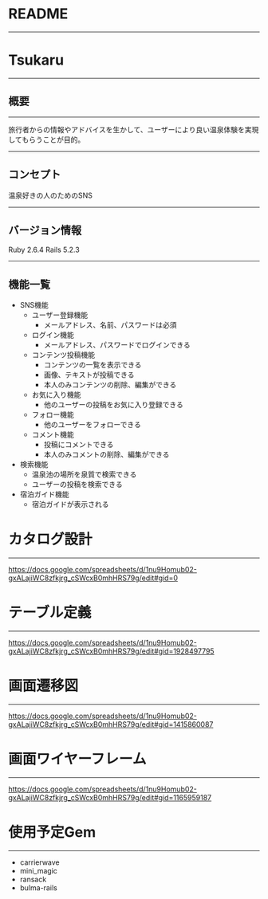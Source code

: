 # README
___
# Tsukaru
___
## 概要
___
旅行者からの情報やアドバイスを生かして、ユーザーにより良い温泉体験を実現してもらうことが目的。
___
## コンセプト
温泉好きの人のためのSNS
___
## バージョン情報
Ruby 2.6.4
Rails 5.2.3
___
## 機能一覧
- SNS機能
  - ユーザー登録機能
    - メールアドレス、名前、パスワードは必須
  - ログイン機能
    - メールアドレス、パスワードでログインできる
  - コンテンツ投稿機能
    - コンテンツの一覧を表示できる
    - 画像、テキストが投稿できる
    - 本人のみコンテンツの削除、編集ができる
  - お気に入り機能
    - 他のユーザーの投稿をお気に入り登録できる
  - フォロー機能
    - 他のユーザーをフォローできる
  - コメント機能
    - 投稿にコメントできる
    - 本人のみコメントの削除、編集ができる
- 検索機能
  - 温泉池の場所を泉質で検索できる
  - ユーザーの投稿を検索できる
- 宿泊ガイド機能
  - 宿泊ガイドが表示される

# カタログ設計
___
https://docs.google.com/spreadsheets/d/1nu9Homub02-gxALajiWC8zfkjrg_cSWcxB0mhHRS79g/edit#gid=0
# テーブル定義
___
https://docs.google.com/spreadsheets/d/1nu9Homub02-gxALajiWC8zfkjrg_cSWcxB0mhHRS79g/edit#gid=1928497795
# 画面遷移図
___
https://docs.google.com/spreadsheets/d/1nu9Homub02-gxALajiWC8zfkjrg_cSWcxB0mhHRS79g/edit#gid=1415860087
# 画面ワイヤーフレーム
___
https://docs.google.com/spreadsheets/d/1nu9Homub02-gxALajiWC8zfkjrg_cSWcxB0mhHRS79g/edit#gid=1165959187
# 使用予定Gem
___
- carrierwave
- mini_magic
- ransack
- bulma-rails
